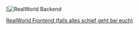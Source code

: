 [![RealWorld Backend](https://api.realworld.io/api)

[RealWorld Frontend (falls alles schief geht bei euch)](https://demo.realworld.io)




